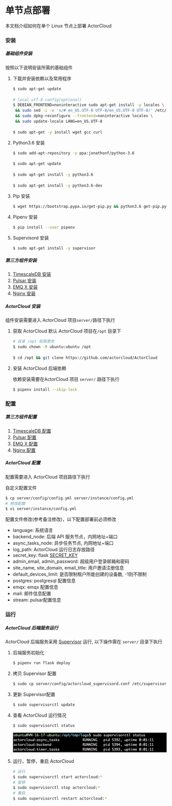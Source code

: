 # 单节点部署

本文档介绍如何在单个 Linux 节点上部署 ActorCloud

### 安装

##### 基础组件安装

按照以下说明安装所需的基础组件

1. 下载并安装依赖以及常用程序

   ```bash
   $ sudo apt-get update
   
   # local utf-8 config(optional)
   $ DEBIAN_FRONTEND=noninteractive sudo apt-get install -y locales \
    && sudo sed -i -e 's/# en_US.UTF-8 UTF-8/en_US.UTF-8 UTF-8/' /etc/locale.gen \
    && sudo dpkg-reconfigure --frontend=noninteractive locales \
    && sudo update-locale LANG=en_US.UTF-8
   
   $ sudo apt-get -y install wget gcc curl
   ```

2. Python3.6 安装

   ```bash
   $ sudo add-apt-repository -y ppa:jonathonf/python-3.6
   
   $ sudo apt-get update
   
   $ sudo apt-get install -y python3.6
   
   $ sudo apt-get install -y python3.6-dev
   ```

3. Pip 安装

   ```bash
   $ wget https://bootstrap.pypa.io/get-pip.py && python3.6 get-pip.py --force-reinstall --user
   ```

4. Pipenv 安装

   ```bash
   $ pip install --user pipenv
   ```

5. Supervisord 安装

   ```bash
   $ sudo apt-get install -y supervisor
   ```

   


##### 第三方组件安装

1. [TimescaleDB 安装](timescaledb.md#timescaledb-安装)
2. [Pulsar 安装](pulsar.md#pulsar-安装)
3. [EMQ X 安装](emqx.md#emq-x-安装)
4. [Nginx 安装](nginx.md#nginx-安装)



##### ActorCloud 安装

组件安装需要进入 ActorCloud 项目`server/`路径下执行

1. 获取 ActorCloud
   默认 ActorCloud 项目在`/opt` 目录下
   ```bash
   # 目录 /opt 权限更改
   $ sudo chown -R ubuntu:ubuntu /opt

   $ cd /opt && git clone https://github.com/actorcloud/ActorCloud
   ```

2. 安装 ActorCloud 后端依赖

   依赖安装需要在ActorCloud 项目 `server/` 路径下执行

   ```bash
   $ pipenv install --skip-lock
   ```



### 配置

##### 第三方组件配置

1. [TimescaleDB 配置](timescaledb.md#timescaledb-配置)
2. [Pulsar 配置](pulsar.md#pulsar-配置)
3. [EMQ X 配置](emqx.md#emq-x-配置)
4. [Nginx 配置](nginx.md#nginx-配置)

##### ActorCloud 配置

配置需要进入 ActorCloud 项目路径下执行

自定义配置文件

```bash
$ cp server/config/config.yml server/instance/config.yml
# 修改配置
$ vi server/instance/config.yml
```

配置文件修改(参考备注修改)，以下配置部署前必须修改

* language: 系统语言
* backend_node: 后端 API 服务节点，内网地址+端口
* async_tasks_node: 异步任务节点, 内网地址+端口
* log_path:  ActorCloud 运行日志存放路径
* secret_key:  flask [SECRET_KEY](http://flask.pocoo.org/docs/1.0/config/#SECRET_KEY)
* admin_email, admin_password: 超级用户登录邮箱和密码
* site_name, site_domain, email_title:  用户邀请注册信息
* default_devices_limit: 是否限制租户所能创建的设备数, -1则不限制
* postgres: postgresql 配置信息
* emqx: emqx 配置信息
* mail: 邮件信息配置
* stream: pulsar配置信息





### 运行

##### ActorCloud 后端服务运行

ActorCloud 后端服务采用 [Supervisor](http://supervisord.org/) 运行, 以下操作需在 `server/` 目录下执行
1. 后端服务初始化

   ```bash
   $ pipenv run flask deploy
   ```

2. 拷贝 Supervisor 配置

   ```bash
   $ sudo cp server/config/actorcloud_supervisord.conf /etc/supervisor/conf.d/
   ```

3. 更新 Supervisor配置

   ```bash
   $ sudo supervisorctl update
   ```

4. 查看 ActorCloud 运行情况

   ```bash
   $ sudo supervisorctl status
   ```
   ![actorcloud_run_status](_assets/actorcloud_run_status.png)

5. 运行，暂停，重启 ActorCloud

   ```bash
   # 运行
   $ sudo supervisorctl start actorcloud:*
   # 暂停
   $ sudo supervisorctl stop actorcloud:*
   # 重启
   $ sudo supervisorctl restart actorcloud:*
   ```

